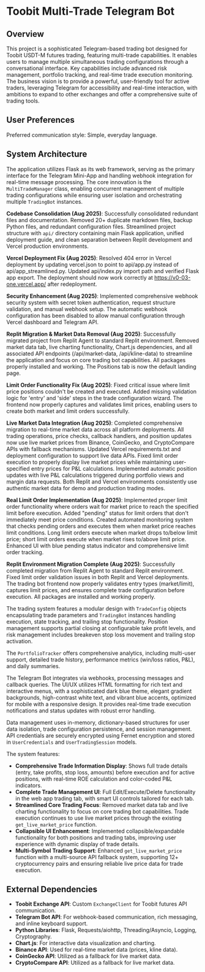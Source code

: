 # Toobit Multi-Trade Telegram Bot

## Overview
This project is a sophisticated Telegram-based trading bot designed for Toobit USDT-M futures trading, featuring multi-trade capabilities. It enables users to manage multiple simultaneous trading configurations through a conversational interface. Key capabilities include advanced risk management, portfolio tracking, and real-time trade execution monitoring. The business vision is to provide a powerful, user-friendly tool for active traders, leveraging Telegram for accessibility and real-time interaction, with ambitions to expand to other exchanges and offer a comprehensive suite of trading tools.

## User Preferences
Preferred communication style: Simple, everyday language.

## System Architecture
The application utilizes Flask as its web framework, serving as the primary interface for the Telegram Mini-App and handling webhook integration for real-time message processing. The core innovation is the `MultiTradeManager` class, enabling concurrent management of multiple trading configurations while ensuring user isolation and orchestrating multiple `TradingBot` instances.

**Codebase Consolidation (Aug 2025)**: Successfully consolidated redundant files and documentation. Removed 20+ duplicate markdown files, backup Python files, and redundant configuration files. Streamlined project structure with `api/` directory containing main Flask application, unified deployment guide, and clean separation between Replit development and Vercel production environments.

**Vercel Deployment Fix (Aug 2025)**: Resolved 404 error in Vercel deployment by updating vercel.json to point to api/app.py instead of api/app_streamlined.py. Updated api/index.py import path and verified Flask app export. The deployment should now work correctly at https://v0-03-one.vercel.app/ after redeployment.

**Security Enhancement (Aug 2025)**: Implemented comprehensive webhook security system with secret token authentication, request structure validation, and manual webhook setup. The automatic webhook configuration has been disabled to allow manual configuration through Vercel dashboard and Telegram API.

**Replit Migration & Market Data Removal (Aug 2025)**: Successfully migrated project from Replit Agent to standard Replit environment. Removed market data tab, live charting functionality, Chart.js dependencies, and all associated API endpoints (/api/market-data, /api/kline-data) to streamline the application and focus on core trading bot capabilities. All packages properly installed and working. The Positions tab is now the default landing page.

**Limit Order Functionality Fix (Aug 2025)**: Fixed critical issue where limit price positions couldn't be created and executed. Added missing validation logic for 'entry' and 'side' steps in the trade configuration wizard. The frontend now properly captures and validates limit prices, enabling users to create both market and limit orders successfully.

**Live Market Data Integration (Aug 2025)**: Completed comprehensive migration to real-time market data across all platform deployments. All trading operations, price checks, callback handlers, and position updates now use live market prices from Binance, CoinGecko, and CryptoCompare APIs with fallback mechanisms. Updated Vercel requirements.txt and deployment configuration to support live data APIs. Fixed limit order execution to properly display live market prices while maintaining user-specified entry prices for P&L calculations. Implemented automatic position updates with live P&L calculations triggered during portfolio views and margin data requests. Both Replit and Vercel environments consistently use authentic market data for demo and production trading modes.

**Real Limit Order Implementation (Aug 2025)**: Implemented proper limit order functionality where orders wait for market price to reach the specified limit before execution. Added "pending" status for limit orders that don't immediately meet price conditions. Created automated monitoring system that checks pending orders and executes them when market price reaches limit conditions. Long limit orders execute when market drops to/below limit price; short limit orders execute when market rises to/above limit price. Enhanced UI with blue pending status indicator and comprehensive limit order tracking.

**Replit Environment Migration Complete (Aug 2025)**: Successfully completed migration from Replit Agent to standard Replit environment. Fixed limit order validation issues in both Replit and Vercel deployments. The trading bot frontend now properly validates entry types (market/limit), captures limit prices, and ensures complete trade configuration before execution. All packages are installed and working properly.

The trading system features a modular design with `TradeConfig` objects encapsulating trade parameters and `TradingBot` instances handling execution, state tracking, and trailing stop functionality. Position management supports partial closing at configurable take profit levels, and risk management includes breakeven stop loss movement and trailing stop activation.

The `PortfolioTracker` offers comprehensive analytics, including multi-user support, detailed trade history, performance metrics (win/loss ratios, P&L), and daily summaries.

The Telegram Bot integrates via webhooks, processing messages and callback queries. The UI/UX utilizes HTML formatting for rich text and interactive menus, with a sophisticated dark blue theme, elegant gradient backgrounds, high-contrast white text, and vibrant blue accents, optimized for mobile with a responsive design. It provides real-time trade execution notifications and status updates with robust error handling.

Data management uses in-memory, dictionary-based structures for user data isolation, trade configuration persistence, and session management. API credentials are securely encrypted using Fernet encryption and stored in `UserCredentials` and `UserTradingSession` models.

The system features:
- **Comprehensive Trade Information Display**: Shows full trade details (entry, take profits, stop loss, amounts) before execution and for active positions, with real-time ROE calculation and color-coded P&L indicators.
- **Complete Trade Management UI**: Full Edit/Execute/Delete functionality in the web app trading tab, with smart UI controls tailored for each tab.
- **Streamlined Core Trading Focus**: Removed market data tab and live charting functionality to focus on core trading bot capabilities. Trade execution continues to use live market prices through the existing `get_live_market_price` function.
- **Collapsible UI Enhancement**: Implemented collapsible/expandable functionality for both positions and trading tabs, improving user experience with dynamic display of trade details.
- **Multi-Symbol Trading Support**: Enhanced `get_live_market_price` function with a multi-source API fallback system, supporting 12+ cryptocurrency pairs and ensuring reliable live price data for trade execution.

## External Dependencies
- **Toobit Exchange API**: Custom `ExchangeClient` for Toobit futures API communication.
- **Telegram Bot API**: For webhook-based communication, rich messaging, and inline keyboard support.
- **Python Libraries**: Flask, Requests/aiohttp, Threading/Asyncio, Logging, Cryptography.
- **Chart.js**: For interactive data visualization and charting.
- **Binance API**: Used for real-time market data (prices, kline data).
- **CoinGecko API**: Utilized as a fallback for live market data.
- **CryptoCompare API**: Utilized as a fallback for live market data.
